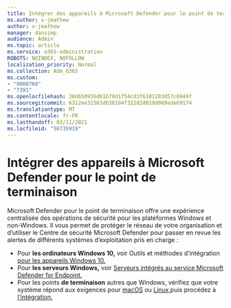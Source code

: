 ```yaml
---
title: Intégrer des appareils à Microsoft Defender pour le point de terminaison
ms.author: v-jmathew
author: v-jmathew
manager: dansimp
audience: Admin
ms.topic: article
ms.service: o365-administration
ROBOTS: NOINDEX, NOFOLLOW
localization_priority: Normal
ms.collection: Adm_O365
ms.custom:
- "9000760"
- "7391"
ms.openlocfilehash: 38d650936d61b78d1f54cd3f6101283d57c6949f
ms.sourcegitcommit: 6312ee31561db36104f32282d019d069ede69174
ms.translationtype: MT
ms.contentlocale: fr-FR
ms.lasthandoff: 03/11/2021
ms.locfileid: "50735919"
---
```

# <a name="onboard-devices-to-microsoft-defender-for-endpoint"></a>Intégrer des appareils à Microsoft Defender pour le point de terminaison

Microsoft Defender pour le point de terminaison offre une expérience centralisée des opérations de sécurité pour les plateformes Windows et non-Windows. Il vous permet de protéger le réseau de votre organisation et d’utiliser le Centre de sécurité Microsoft Defender pour passer en revue les alertes de différents systèmes d’exploitation pris en charge :

- Pour **les ordinateurs Windows 10,** voir Outils et méthodes d’intégration [pour les appareils Windows 10.](https://go.microsoft.com/fwlink/?linkid=2143460)
- Pour **les serveurs Windows,** voir [Serveurs intégrés au service Microsoft Defender for Endpoint.](https://go.microsoft.com/fwlink/?linkid=2143627)
- Pour les points **de terminaison** autres que Windows, vérifiez que votre système répond aux exigences pour [macOS](https://go.microsoft.com/fwlink/?linkid=2143461) ou [Linux,](https://go.microsoft.com/fwlink/?linkid=2143462)puis procédez à [l’intégration.](https://go.microsoft.com/fwlink/?linkid=2143628)
